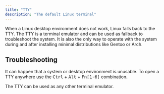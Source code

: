 ```yaml
---
title: "TTY"
description: "The default Linux terminal"
---
```


When a Linux desktop environment does not work, Linux falls back to the
TTY. The TTY is a terminal emulator and can be used as fallback to
troubleshoot the system. It is also the only way to operate with the
system during and after installing minimal distributions like Gentoo or
Arch.

## Troubleshooting
It can happen that a system or desktop environment is unusable. To open
a TTY anywhere use the <kbd>Ctrl</kbd> + <kbd>Alt</kbd> + <kbd>Fn\[1-6\]</kbd>
combination.

The TTY can be used as any other terminal emulator.
